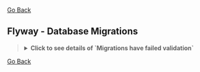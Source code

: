 [Go Back](../README.md)

## Flyway - Database Migrations



<blockquote>
<details>
    <summary><strong>Click to see details of `Migrations have failed validation`</strong></summary>

### Unresolved dependency

`mvn clean spring-boot:run` can fail errors such as `Validate failed: Migrations have failed validation` if the previous
run of `mvn clean spring-boot:run` had resulted in failed migrations, as `flyway` would have made an entry in the
`flyway_schema_history;` db table.

And then we see the following error when we run the `mvn clean spring-boot:run` command next time.

<blockquote>
<details>
    <summary><strong>Click here for errors</strong></summary>

```exception
ERROR org.springframework.boot.SpringApplication.reportFailure - Application run failed
org.springframework.beans.factory.BeanCreationException: Error creating bean with name 'flywayInitializer' defined 
in class path resource [org/springframework/boot/autoconfigure/flyway/FlywayAutoConfiguration$FlywayConfiguration.class]: 
Validate failed: Migrations have failed validation
Detected failed migration to version 001 (create baseline).
Please remove any half-completed changes then run repair to fix the schema history.

Caused by: org.flywaydb.core.api.exception.FlywayValidateException: Validate failed: Migrations have failed validation
Detected failed migration to version 001 (create baseline).
Please remove any half-completed changes then run repair to fix the schema history.
```

</details>
</blockquote>

### Fix

`flyway` clearly telling us to repair the failed migrations in the logs. There are few ways to handle this issue,
including both the manual and automated solutions. But let's focus on the automated solution for now 
using `flyway callbacks` as we don't want manual intervention. 

We could consider an approach to automatically clean the failed entries from the `flyway_schema_history` after a 
failed migration. For this purpose, we can use the `afterMigrateError` Flyway callback.

Let's first create the SQL callback file `db/callback/afterMigrateError__repair.sql`:

```sql
DELETE FROM flyway_schema_history WHERE success=false;
```

This will automatically remove any failed entry from the Flyway state history, whenever a migration error occurs.

But to make `flyway` find and execute this script, we have to add it to the path like below:

```properties
spring.flyway.locations=classpath:db/migration,classpath:db/callback
```

Although it can be added to some existing properties file, but, we'll add it to a new 
`application-flyway-callback.properties` and activate this new `flyway-callback` spring profile.

`flyway-callback` spring profile should be activated only when the `flyway` spring profile is also activated.

</details>
</blockquote>



[Go Back](../README.md)
